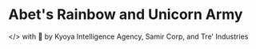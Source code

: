 # Abet's Rainbow and Unicorn Army
</> with 💖 by Kyoya Intelligence Agency, Samir Corp, and Tre' Industries

